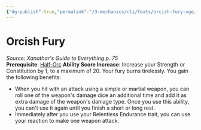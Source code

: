 ```yaml
---
{"dg-publish":true,"permalink":"/3-mechanics/cli/feats/orcish-fury-xge/","tags":["ttrpg-cli/compendium/src/5e/xge","ttrpg-cli/feat"],"noteIcon":""}
---
```


# Orcish Fury
*Source: Xanathar's Guide to Everything p. 75*  
**Prerequisite**: [Half-Orc](3-Mechanics/CLI/races/half-orc.md)
**Ability Score Increase**: Increase your Strength or Constitution by 1, to a maximum of 20.
Your fury burns tirelessly. You gain the following benefits:

- When you hit with an attack using a simple or martial weapon, you can roll one of the weapon's damage dice an additional time and add it as extra damage of the weapon's damage type. Once you use this ability, you can't use it again until you finish a short or long rest.  
- Immediately after you use your Relentless Endurance trait, you can use your reaction to make one weapon attack.